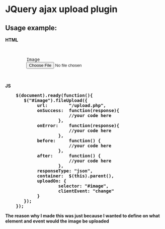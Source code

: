 JQuery ajax upload plugin
=========================

<h2>Usage example:</h2>
<p>
    <strong>HTML</strong>
</p>

<pre>
    <div class="input-group">
        <label class="input-group-addon">Image</label>
        <input class="form-control" type="file" name="image" id="image"/>
    </div>
</pre>

<p>
    <strong>JS<strong>
</p>

<pre>
    $(document).ready(function(){
       $("#image").fileUpload({
            url:        "/upload.php",
            onSuccess:  function(response){
                        //your code here
                    },
            onError:    function(response){
                        //your code here
                    },
            before:     function() {
                        //your code here
                    },
            after:      function() {
                        //your code here
                    },
            responseType: "json",
            container:  $(this).parent(),
            uploadOn: {
                    selector: "#image",
                    clientEvent: "change"
            }
       });
    });
</pre>


<p>
    The reason why I made this was just because I wanted to define on what element and event would the image be uploaded
</p>
